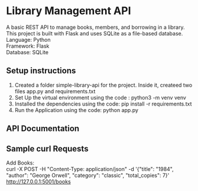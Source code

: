 # Library Management API
A basic REST API to manage books, members, and borrowing in a library. This project is built with Flask and uses SQLite as a file-based database.<br>
Language: Python <br>
Framework: Flask <br>
Database: SQLite <br>

## Setup instructions
1. Created a folder simple-library-api for the project. Inside it, createed two files app.py and requirements.txt <br>
2. Set Up the virtual environment using the code : python3 -m venv venv <br>
3. Installed the dependencies using the code: pip install -r requirements.txt <br>
4. Run the Application using the code: python app.py <br>

## API Documentation

## Sample curl Requests 
Add Books: <br>
curl -X POST -H "Content-Type: application/json" -d '{"title": "1984", "author": "George Orwell", "category": "classic", "total_copies": 7}' http://127.0.0.1:5001/books


